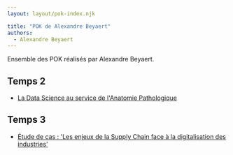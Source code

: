 ```yaml
---
layout: layout/pok-index.njk

title: "POK de Alexandre Beyaert"
authors:
  - Alexandre Beyaert
---
```


Ensemble des POK réalisés par Alexandre Beyaert.

## Temps 2
* [La Data Science au service de l'Anatomie Pathologique](./temps-2)

## Temps 3
* [Étude de cas : 'Les enjeux de la Supply Chain face à la digitalisation des industries'](./temps-3)
